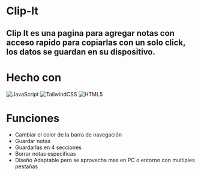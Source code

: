 # Clip-It

## Clip It es una pagina para agregar notas con acceso rapido para copiarlas con un solo click, los datos se guardan en su dispositivo.

# Hecho con

![JavaScript](https://img.shields.io/badge/javascript-%23323330.svg?style=for-the-badge&logo=javascript&logoColor=%23F7DF1E)
![TailwindCSS](https://img.shields.io/badge/tailwindcss-%2338B2AC.svg?style=for-the-badge&logo=tailwind-css&logoColor=white)
![HTML5](https://img.shields.io/badge/html5-%23E34F26.svg?style=for-the-badge&logo=html5&logoColor=white)

# Funciones
- Cambiar el color de la barra de navegación
- Guardar notas
- Guardarlas en 4 secciones
- Borrar notas especificas
- Diseño Adaptable pero se aprovecha mas en PC o entorno con multiples pestañas
